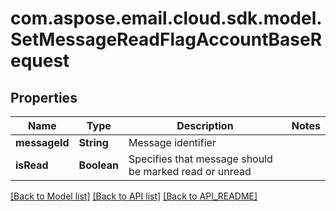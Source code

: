 
# com.aspose.email.cloud.sdk.model.SetMessageReadFlagAccountBaseRequest

## Properties
Name | Type | Description | Notes
------------ | ------------- | ------------- | -------------
**messageId** | **String** | Message identifier | 
**isRead** | **Boolean** | Specifies that message should be marked read or unread | 


[[Back to Model list]](API_README.md#documentation-for-models) [[Back to API list]](API_README.md#documentation-for-api-endpoints) [[Back to API_README]](API_README.md)

